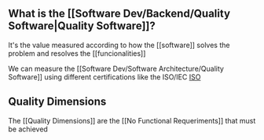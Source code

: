 ## What is the [[Software Dev/Backend/Quality Software|Quality Software]]?

It's the value measured according to how the [[software]] solves the problem and resolves the [[funcionalities]]

We can measure the [[Software Dev/Software Architecture/Quality Software]] using different certifications like the ISO/IEC [ISO](https://iso25000.com/index.php/normas-iso-25000/iso-25010)

## Quality Dimensions

The [[Quality Dimensions]] are the [[No Functional Requeriments]] that must be achieved
